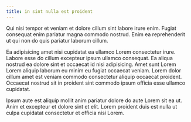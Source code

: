 ```yaml
---
title: in sint nulla est proident
---
```


Qui nisi tempor et veniam et dolore cillum sint labore irure enim. Fugiat consequat enim pariatur magna commodo nostrud. Enim ea reprehenderit ut qui non do quis pariatur laborum cillum.

Ea adipisicing amet nisi cupidatat ea ullamco Lorem consectetur irure. Labore esse do cillum excepteur ipsum ullamco consequat. Ea aliqua nostrud ea dolore sint et occaecat id nisi adipisicing. Amet sunt Lorem Lorem aliquip laborum eu minim eu fugiat occaecat veniam. Lorem dolor cillum amet est veniam commodo consectetur aliquip occaecat proident. Occaecat nostrud sit in proident sint commodo ipsum officia esse ullamco cupidatat.

Ipsum aute est aliquip mollit anim pariatur dolore do aute Lorem sit ea ut. Anim et excepteur et dolore sint et elit. Lorem proident duis est nulla ut culpa cupidatat consectetur et officia nisi Lorem.